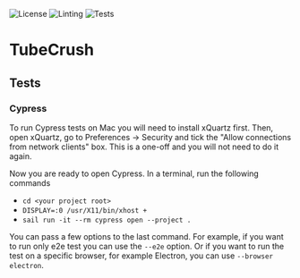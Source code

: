 ![License](https://img.shields.io/github/license/troccoli/tubecrush)
![Linting](https://github.com/troccoli/tubecrush/actions/workflows/lint.yml/badge.svg)
![Tests](https://github.com/troccoli/tubecrush/actions/workflows/ci.yml/badge.svg)

# TubeCrush

## Tests

### Cypress

To run Cypress tests on Mac you will need to install xQuartz first. Then, open xQuartz, go to Preferences -> Security
and tick the "Allow connections from network clients" box. This is a one-off and you will not need to do it again.

Now you are ready to open Cypress. In a terminal, run the following commands

- `cd <your project root>`
- `DISPLAY=:0 /usr/X11/bin/xhost +`
- `sail run -it --rm cypress open --project .`

You can pass a few options to the last command. For example, if you want to run only e2e test you can use
the `--e2e` option. Or if you want to run the test on a specific browser, for example Electron, you can
use `--browser electron`.
